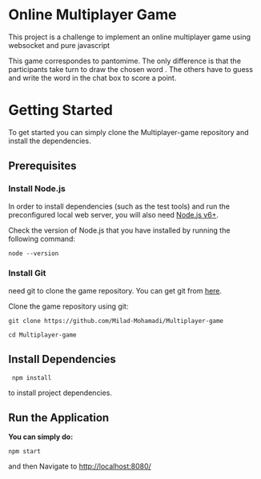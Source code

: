# **Online Multiplayer Game**

This project is a challenge to implement an online multiplayer game using websocket and pure javascript  

This game correspondes to pantomime. The only difference is that the participants take turn to draw the chosen word . The others have to guess and write the word in the chat box to score a point.

# **Getting Started**

To get started you can simply clone the Multiplayer-game  repository and install the dependencies.

## Prerequisites

### Install Node.js
 In order to install dependencies (such as the test tools) and run the preconfigured local web server, you will also need [Node.js v6+](https://nodejs.org/).

Check the version of Node.js that you have installed by running the following command:

    node --version

### Install Git
need git to clone the game repository. You can get git from [here](https://git-scm.com/).

Clone the game repository using git:

    git clone https://github.com/Milad-Mohamadi/Multiplayer-game

    cd Multiplayer-game

## **Install Dependencies**

     npm install 

 to install project dependencies.
## Run the Application
**You can simply do:**


    npm start

and then  Navigate to [http://localhost:8080/](http://localhost:8080/)


